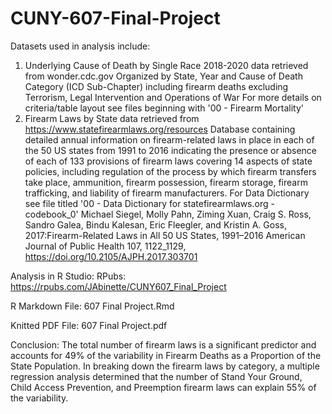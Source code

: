 # CUNY-607-Final-Project
Datasets used in analysis include:
1) Underlying Cause of Death by Single Race 2018-2020 data retrieved from wonder.cdc.gov 
    Organized by State, Year and Cause of Death Category (ICD Sub-Chapter) including firearm deaths excluding Terrorism, Legal Intervention and Operations of War
    For more details on criteria/table layout see files beginning with '00 - Firearm Mortality'
2) Firearm Laws by State data retrieved from https://www.statefirearmlaws.org/resources
    Database containing detailed annual information on firearm-related laws in place in each of the 50 US states from 1991 to 2016 indicating the presence or absence of each of 133 provisions of firearm laws covering 14 aspects of state policies, including regulation of the process by which firearm transfers take place, ammunition, firearm possession, firearm storage, firearm trafficking, and liability of firearm manufacturers.
    For Data Dictionary see file titled '00 - Data Dictionary for statefirearmlaws.org - codebook_0'
    Michael Siegel, Molly Pahn, Ziming Xuan, Craig S. Ross, Sandro Galea, Bindu Kalesan, Eric Fleegler, and Kristin A. Goss, 
      2017:Firearm-Related Laws in All 50 US States, 1991–2016 American Journal of Public Health 107, 1122_1129, https://doi.org/10.2105/AJPH.2017.303701

Analysis in R Studio:
RPubs: https://rpubs.com/JAbinette/CUNY607_Final_Project

R Markdown File: 607 Final Project.Rmd

Knitted PDF File: 607 Final Project.pdf
    
Conclusion:
The total number of firearm laws is a significant predictor and accounts for 49% of the variability in Firearm Deaths as a Proportion of the State Population. In breaking down the firearm laws by category, a multiple regression analysis determined that the number of Stand Your Ground, Child Access Prevention, and Preemption firearm laws can explain 55% of the variability.
